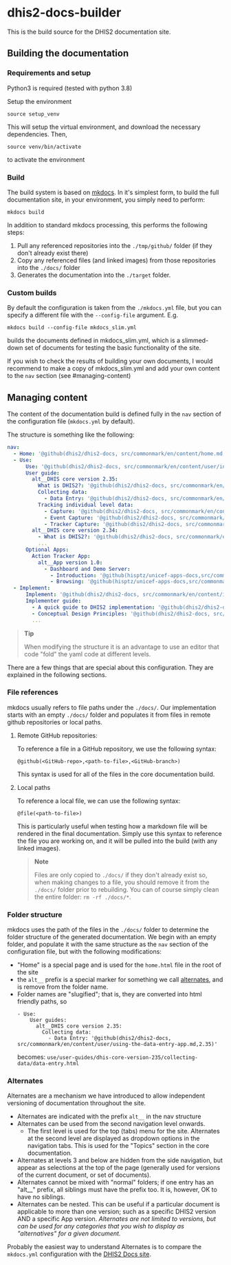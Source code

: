 # dhis2-docs-builder

This is the build source for the DHIS2 documentation site.

## Building the documentation

### Requirements and setup

Python3 is required (tested with python 3.8)

Setup the environment
```
source setup_venv
```
This will setup the virtual environment, and download the necessary dependencies. Then,
```
source venv/bin/activate
```
to activate the environment

### Build

The build system is based on [mkdocs](https://www.mkdocs.org/). In it's simplest form, to build the full documentation site, in your environment, you simply need to perform:
```
mkdocs build
```

In addition to standard mkdocs processing, this performs the following steps:

1. Pull any referenced repositories into the `./tmp/github/` folder (if they don't already exist there)
2. Copy any referenced files (and linked images) from those repositories into the `./docs/` folder
3. Generates the documentation into the `./target` folder.

### Custom builds

By default the configuration is taken from the `./mkdocs.yml` file, but you can specify a different file with the `--config-file` argument. E.g.
```
mkdocs build --config-file mkdocs_slim.yml
```
builds the documents defined in mkdocs_slim.yml, which is a slimmed-down set of documents for testing the basic functionality of the site.

If you wish to check the results of building your own documents, I would recommend to make a copy of mkdocs_slim.yml and add your own content to the `nav` section (see #managing-content)


## Managing content

The content of the documentation build is defined fully in the `nav` section of the configuration file (`mkdocs.yml` by default).

The structure is something like the following:

```yaml
nav:
  - Home: '@github(dhis2/dhis2-docs, src/commonmark/en/content/home.md, master)'
  - Use:
      Use: '@github(dhis2/dhis2-docs, src/commonmark/en/content/user/index.md, master)'
      User guide:
        alt__DHIS core version 2.35:
          What is DHIS2?: '@github(dhis2/dhis2-docs, src/commonmark/en/content/user/what-is-dhis2.md,2.35)'
          Collecting data:
            - Data Entry: '@github(dhis2/dhis2-docs, src/commonmark/en/content/user/using-the-data-entry-app.md,2.35)'
          Tracking individual level data:
            - Capture: '@github(dhis2/dhis2-docs, src/commonmark/en/content/user/using-the-capture-app.md,2.35)'
            - Event Capture: '@github(dhis2/dhis2-docs, src/commonmark/en/content/user/using-the-event-capture-app.md,2.35)'
            - Tracker Capture: '@github(dhis2/dhis2-docs, src/commonmark/en/content/user/using-the-tracker-capture-app.md,2.35)'
        alt__DHIS core version 2.34:
          - What is DHIS2?: '@github(dhis2/dhis2-docs, src/commonmark/en/content/user/what-is-dhis2.md,2.34)'
          ...
      Optional Apps:
        Action Tracker App:
          alt__App version 1.0:
            - Dashboard and Demo Server:
              - Introduction: '@github(hisptz/unicef-apps-docs,src/commonmark/en/content/action_tracker/at-app-introduction.md, master)'
              - Browsing: '@github(hisptz/unicef-apps-docs,src/commonmark/en/content/action_tracker/at-app-browsing.md, master)'
  - Implement:
      Implement: '@github(dhis2/dhis2-docs, src/commonmark/en/content/implementation/index.md, master)'
      Implementer guide:
        - A quick guide to DHIS2 implementation: '@github(dhis2/dhis2-docs, src/commonmark/en/content/implementation/a-quick-guide-to-dhis2-implementation.md, master)'
        - Conceptual Design Principles: '@github(dhis2/dhis2-docs, src/commonmark/en/content/implementation/conceptual-design-principles.md, master)'
        ...
```

> **Tip**
>
> When modifying the structure it is an advantage to use an editor that code "fold" the yaml code at different levels.

There are a few things that are special about this configuration. They are explained in the following sections.

### File references

mkdocs usually refers to file paths under the `./docs/`. Our implementation starts with an empty `./docs/` folder and populates it from files in remote github repositories or local paths.

1. Remote GitHub repositories:

   To reference a file in a GitHub repository, we use the following syntax:

   ```
   @github(<GitHub-repo>,<path-to-file>,<GitHub-branch>)
   ```

   This syntax is used for all of the files in the core documentation build.

2. Local paths

   To reference a local file, we can use the following syntax:

   ```
   @file(<path-to-file>)
   ```

   This is particularly useful when testing how a markdown file will be rendered in the final documentation. Simply use this syntax to reference the file you are working on, and it will be pulled into the build (with any linked images).

   > **Note**
   >
   > Files are only copied to `./docs/` if they don't already exist so, when making changes to a file, you should remove it from the `./docs/` folder prior to rebuilding. You can of course simply clean the entire folder: `rm -rf ./docs/*`.

### Folder structure

mkdocs uses the path of the files in the `./docs/` folder to determine the folder structure of the generated documentation. We begin with an empty folder, and populate it with the same structure as the `nav` section of the configuration file, but with the following modifications:

- "Home" is a special page and is used for the `home.html` file in the root of the site
- the `alt__` prefix is a special marker for something we call [alternates](#alternates), and is remove from the folder name.
- Folder names are "slugified"; that is, they are converted into html friendly paths, so
  ```
  - Use:
      User guides:
        alt__DHIS core version 2.35:
          Collecting data:
            - Data Entry: '@github(dhis2/dhis2-docs, src/commonmark/en/content/user/using-the-data-entry-app.md,2.35)'
  ```
  becomes: `use/user-guides/dhis-core-version-235/collecting-data/data-entry.html`

### Alternates

Alternates are a mechanism we have introduced to allow independent versioning of documentation throughout the site.

- Alternates are indicated with the prefix `alt__` in the nav structure
- Alternates can be used from the second navigation level onwards.
  - The first level is used for the top (tabs) menu for the site. Alternates at the second level are displayed as dropdown options in the navigation tabs. This is used for the "Topics" section in the core documentation.
- Alternates at levels 3 and below are hidden from the side navigation, but appear as selections at the top of the page (generally used for versions of the current document, or set of documents).
- Alternates cannot be mixed with "normal" folders; if one entry has an "alt__" prefix, all siblings must have the prefix too. It is, however, OK to have no siblings.
- Alternates can be nested. This can be useful if a particular document is applicable to more than one version; such as a specific DHIS2 version AND a specific App version. *Alternates are not limited to versions, but can be used for any categories that you wish to display as "alternatives" for a given document.*

Probably the easiest way to understand Alternates is to compare the `mkdocs.yml` configuration with the [DHIS2 Docs site](docs.dhis2.org).

